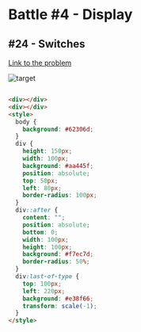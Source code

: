 # Battle #4 - Display

## #24 - Switches

[Link to the problem](https://cssbattle.dev/play/24)

![target](https://cssbattle.dev/targets/24.png)


```html

<div></div>
<div></div>
<style>
  body {
    background: #62306d;
  }
  div {
    height: 150px;
    width: 100px;
    background: #aa445f;
    position: absolute;
    top: 50px;
    left: 80px;
    border-radius: 100px;
  }
  div::after {
    content: "";
    position: absolute;
    bottom: 0;
    width: 100px;
    height: 100px;
    background: #f7ec7d;
    border-radius: 50%;
  }
  div:last-of-type {
    top: 100px;
    left: 220px;
    background: #e38f66;
    transform: scale(-1);
  }
</style>

```
